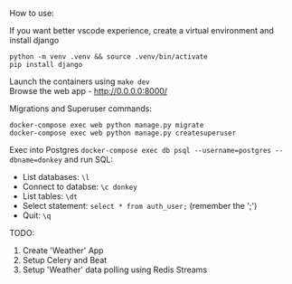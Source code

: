 How to use:

If you want better vscode experience, create a virtual environment and install django

```
python -m venv .venv && source .venv/bin/activate
pip install django
```

Launch the containers using `make dev` <br />
Browse the web app - http://0.0.0.0:8000/

Migrations and Superuser commands:

```
docker-compose exec web python manage.py migrate
docker-compose exec web python manage.py createsuperuser
```

Exec into Postgres `docker-compose exec db psql --username=postgres --dbname=donkey` and run SQL:

 - List databases: `\l`
 - Connect to databse: `\c donkey`
 - List tables: `\dt`
 - Select statement: `select * from auth_user;` (remember the ';')
 - Quit: `\q`


 TODO: 
 
 1. Create 'Weather' App
 2. Setup Celery and Beat
 3. Setup 'Weather' data polling using Redis Streams
